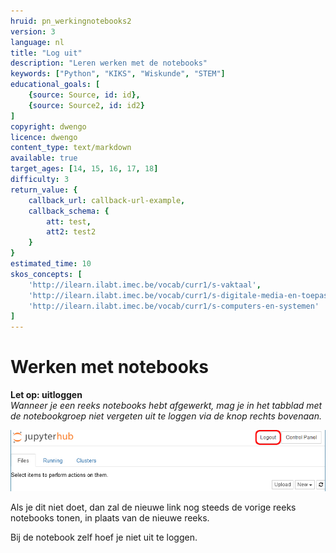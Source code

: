 ```yaml
---
hruid: pn_werkingnotebooks2
version: 3
language: nl
title: "Log uit"
description: "Leren werken met de notebooks"
keywords: ["Python", "KIKS", "Wiskunde", "STEM"]
educational_goals: [
    {source: Source, id: id}, 
    {source: Source2, id: id2}
]
copyright: dwengo
licence: dwengo
content_type: text/markdown
available: true
target_ages: [14, 15, 16, 17, 18]
difficulty: 3
return_value: {
    callback_url: callback-url-example,
    callback_schema: {
        att: test,
        att2: test2
    }
}
estimated_time: 10
skos_concepts: [
    'http://ilearn.ilabt.imec.be/vocab/curr1/s-vaktaal', 
    'http://ilearn.ilabt.imec.be/vocab/curr1/s-digitale-media-en-toepassingen', 
    'http://ilearn.ilabt.imec.be/vocab/curr1/s-computers-en-systemen'
]
---
```


# Werken met notebooks

**Let op: uitloggen**  
*Wanneer je een reeks notebooks hebt afgewerkt, mag je in het tabblad met de notebookgroep niet vergeten uit te loggen via de knop rechts bovenaan.*  

![](embed/LogOut.png "Log out")  

Als je dit niet doet, dan zal de nieuwe link nog steeds de vorige reeks notebooks tonen, in plaats van de nieuwe reeks.

Bij de notebook zelf hoef je niet uit te loggen.

